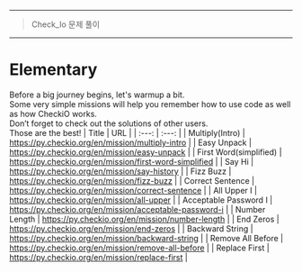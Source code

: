 
---
> Check_Io 문제 풀이
---
# Elementary
Before a big journey begins, let's warmup a bit.<br>
Some very simple missions will help you remember how to use code as well as how CheckiO works.<br>
Don’t forget to check out the solutions of other users.<br>
Those are the best!
| Title | URL |
| :---: | :---: |
| Multiply(Intro) | https://py.checkio.org/en/mission/multiply-intro |
| Easy Unpack | https://py.checkio.org/en/mission/easy-unpack |
| First Word(simplified) | https://py.checkio.org/en/mission/first-word-simplified |
| Say Hi | https://py.checkio.org/en/mission/say-history |
| Fizz Buzz | https://py.checkio.org/en/mission/fizz-buzz |
| Correct Sentence | https://py.checkio.org/en/mission/correct-sentence |
| All Upper I | https://py.checkio.org/en/mission/all-upper |
| Acceptable Password I | https://py.checkio.org/en/mission/acceptable-password-i |
| Number Length | https://py.checkio.org/en/mission/number-length |
| End Zeros | https://py.checkio.org/en/mission/end-zeros |
| Backward String | https://py.checkio.org/en/mission/backward-string |
| Remove All Before | https://py.checkio.org/en/mission/remove-all-before |
| Replace First | https://py.checkio.org/en/mission/replace-first |




